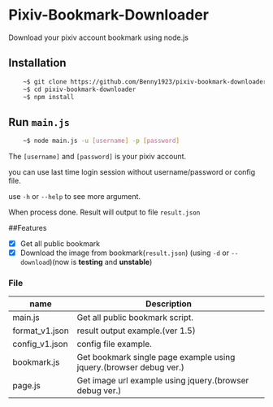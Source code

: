 # Pixiv-Bookmark-Downloader

Download your pixiv account bookmark using node.js

## Installation

```sh
    ~$ git clone https://github.com/Benny1923/pixiv-bookmark-downloader.git
    ~$ cd pixiv-bookmark-downloader
    ~$ npm install
```

## Run `main.js`

```sh
    ~$ node main.js -u [username] -p [password]
```

The `[username]` and `[password]` is your pixiv account.

you can use last time login session without username/password or config file.

use `-h` or `--help` to see more argument.

When process done. Result will output to file `result.json`

##Features
- [x] Get all public bookmark
- [x] Download the image from bookmark(`result.json`) (using `-d` or `--download`)(now is **testing** and **unstable**)

### File
| name | Description |
|---|---|
| main.js | Get all public bookmark script. |
| format_v1.json | result output example.(ver 1.5) |
| config_v1.json | config file example. |
| bookmark.js | Get bookmark single page example using jquery.(browser debug ver.) |
| page.js | Get image url example using jquery.(browser debug ver.) |
